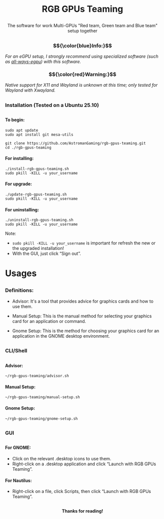 # <p align="center"><strong>RGB GPUs Teaming</strong></p>

###

<p align="center">The software for work Multi-GPUs "Red team, Green team and Blue team" setup together</p>

##

### $${\color{blue}Info:}$$ 
<p align="left"><em>For an eGPU setup, I strongly recommend using specialized software (such as <a href="https://github.com/ewagner12/all-ways-egpu" target="_blank">all-ways-egpu</a>) with this software.</em></p>

### $${\color{red}Warning:}$$ 
<p align="left"><em>Native support for X11 and Wayland is unknown at this time; only tested for Wayland with Xwayland.</em></p>

##

### Installation (Tested on a Ubuntu 25.10)

##

#### To begin:
```
sudo apt update
sudo apt install git mesa-utils 
```
```
git clone https://github.com/AstromanGaming/rgb-gpus-teaming.git
cd ./rgb-gpus-teaming
```
#### For installing:
```
./install-rgb-gpus-teaming.sh
sudo pkill -KILL -u your_username
```
#### For upgrade:
```
./update-rgb-gpus-teaming.sh
sudo pkill -KILL -u your_username
```
#### For uninstalling:
```
./uninstall-rgb-gpus-teaming.sh
sudo pkill -KILL -u your_username
```
Note: 

- ```sudo pkill -KILL -u your_username``` is important for refresh the new or the upgraded installation!
- With the GUI, just click “Sign out”.

##

# <p align="left"><strong>Usages</strong></p>

### Definitions:

- Advisor: 
It's a tool that provides advice for graphics cards and how to use them.

- Manual Setup:
This is the manual method for selecting your graphics card for an application or command.

- Gnome Setup:
This is the method for choosing your graphics card for an application in the GNOME desktop environment.

##

### CLI/Shell

##

#### Advisor:
```
~/rgb-gpus-teaming/advisor.sh
```
#### Manual Setup:
```
~/rgb-gpus-teaming/manual-setup.sh
```
#### Gnome Setup:
```
~/rgb-gpus-teaming/gnome-setup.sh
```

##

### GUI

##

#### For GNOME:
- Click on the relevant .desktop icons to use them.
- Right-click on a .desktop application and click “Launch with RGB GPUs Teaming”.

#### For Nautilus:
- Right-click on a file, click Scripts, then click “Launch with RGB GPUs Teaming”.

##

#### <p align="center"><strong>Thanks for reading!</strong></p>
